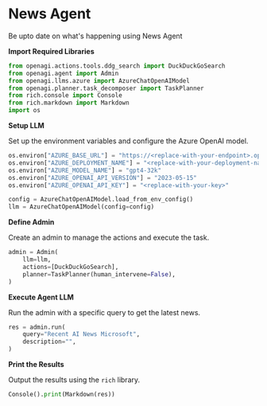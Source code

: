 # News Agent

Be upto date on what's happening using News Agent

**Import Required Libraries**

```python
from openagi.actions.tools.ddg_search import DuckDuckGoSearch
from openagi.agent import Admin
from openagi.llms.azure import AzureChatOpenAIModel
from openagi.planner.task_decomposer import TaskPlanner
from rich.console import Console
from rich.markdown import Markdown
import os
```

**Setup LLM**&#x20;

Set up the environment variables and configure the Azure OpenAI model.

```python
os.environ["AZURE_BASE_URL"] = "https://<replace-with-your-endpoint>.openai.azure.com/"
os.environ["AZURE_DEPLOYMENT_NAME"] = "<replace-with-your-deployment-name>"
os.environ["AZURE_MODEL_NAME"] = "gpt4-32k"
os.environ["AZURE_OPENAI_API_VERSION"] = "2023-05-15"
os.environ["AZURE_OPENAI_API_KEY"] = "<replace-with-your-key>"

config = AzureChatOpenAIModel.load_from_env_config()
llm = AzureChatOpenAIModel(config=config)
```

**Define Admin**&#x20;

Create an admin to manage the actions and execute the task.

```python
admin = Admin(
    llm=llm,
    actions=[DuckDuckGoSearch],
    planner=TaskPlanner(human_intervene=False),
)
```

**Execute Agent LLM**&#x20;

Run the admin with a specific query to get the latest news.

```python
res = admin.run(
    query="Recent AI News Microsoft",
    description="",
)
```

**Print the Results**&#x20;

Output the results using the `rich` library.

```python
Console().print(Markdown(res))
```

